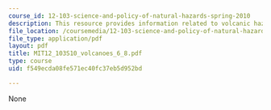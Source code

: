 ```yaml
---
course_id: 12-103-science-and-policy-of-natural-hazards-spring-2010
description: This resource provides information related to volcanic hazards.
file_location: /coursemedia/12-103-science-and-policy-of-natural-hazards-spring-2010/f549ecda08fe571ec40fc37eb5d952bd_MIT12_103S10_volcanoes_6_8.pdf
file_type: application/pdf
layout: pdf
title: MIT12_103S10_volcanoes_6_8.pdf
type: course
uid: f549ecda08fe571ec40fc37eb5d952bd

---
```

None